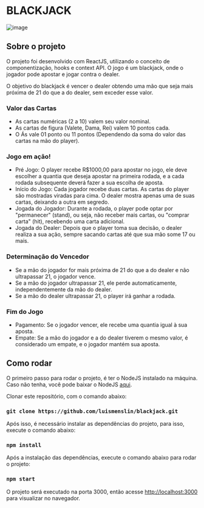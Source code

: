 # BLACKJACK

![image](https://github.com/luismenslin/blackjack/assets/104454182/bc757657-4187-4d60-9723-79f7ebe6f3ef)

## Sobre o projeto
O projeto foi desenvolvido com ReactJS, utilizando o conceito de componentização, hooks e context API. O jogo é um blackjack, onde o jogador pode apostar e jogar contra o dealer. 

O objetivo do blackjack é vencer o dealer obtendo uma mão que seja mais próxima de 21 do que a do dealer, sem exceder esse valor.

### Valor das Cartas
  - As cartas numéricas (2 a 10) valem seu valor nominal.
  - As cartas de figura (Valete, Dama, Rei) valem 10 pontos cada.
  - O Ás vale 01 ponto ou 11 pontos (Dependendo da soma do valor das cartas na mão do player).

### Jogo em ação!
  - Pré Jogo: O player recebe R$1000,00 para apostar no jogo, ele deve escolher a quantia que deseja apostar na primeira rodada, e a cada rodada subsequente deverá fazer a sua escolha de aposta.
  - Início do Jogo: Cada jogador recebe duas cartas. As cartas do player são mostradas viradas para cima. O dealer mostra apenas uma de suas cartas, deixando a outra em segredo.
  - Jogada do Jogador: Durante a rodada, o player pode optar por "permanecer" (stand), ou seja, não receber mais cartas, ou "comprar carta" (hit), recebendo uma carta adicional.
  - Jogada do Dealer: Depois que o player toma sua decisão, o dealer realiza a sua ação, sempre sacando cartas até que sua mão some 17 ou mais.

### Determinação do Vencedor
  - Se a mão do jogador for mais próxima de 21 do que a do dealer e não ultrapassar 21, o jogador vence.
  - Se a mão do jogador ultrapassar 21, ele perde automaticamente, independentemente da mão do dealer.
  - Se a mão do dealer ultrapassar 21, o player irá ganhar a rodada.

### Fim do Jogo
  - Pagamento: Se o jogador vencer, ele recebe uma quantia igual à sua aposta.
  - Empate: Se a mão do jogador e a do dealer tiverem o mesmo valor, é considerado um empate, e o jogador mantém sua aposta.


## Como rodar

O primeiro passo para rodar o projeto, é ter o NodeJS instalado na máquina. Caso não tenha, você pode baixar o NodeJS [aqui](https://nodejs.org/en/).

Clonar este repositório, com o comando abaixo:
### `git clone https://github.com/luismenslin/blackjack.git`

Após isso, é necessário instalar as dependências do projeto, para isso, execute o comando abaixo:
### `npm install`

Após a instalação das dependências, execute o comando abaixo para rodar o projeto:
### `npm start`

O projeto será executado na porta 3000, então acesse [http://localhost:3000](http://localhost:3000) para visualizar no navegador.

